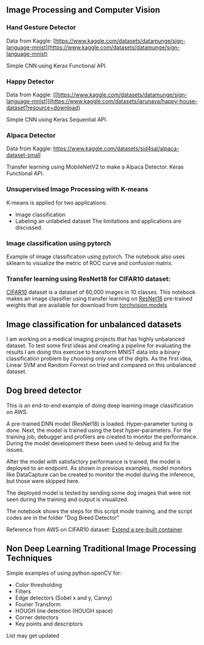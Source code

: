 ## Image Processing and Computer Vision

### Hand Gesture Detector
Data from Kaggle: [https://www.kaggle.com/datasets/datamunge/sign-language-mnist](https://www.kaggle.com/datasets/datamunge/sign-language-mnist)

Simple CNN using Keras Functional API.

### Happy Detector
Data from Kaggle: [[https://www.kaggle.com/datasets/datamunge/sign-language-mnist]](https://www.kaggle.com/datasets/iarunava/happy-house-dataset?resource=download)

Simple CNN using Keras Sequential API.

### Alpaca Detector
Data from Kaggle: https://www.kaggle.com/datasets/sid4sal/alpaca-dataset-small

Transfer learning using MobileNetV2 to make a Alpaca Detector. Keras Functional API. 

### Unsupervised Image Processing with K-means
K-means is applied for two applications:
- Image classification
- Labeling an unlabeled dataset
The limitations and applications are discussed.

### Image classification using pytorch
Example of image classification using pytorch. The notebook also uses sklearn to visualize the metric of ROC curve and confusion matrix.

### Transfer learning using ResNet18 for CIFAR10 dataset:
[CIFAR10](https://www.cs.toronto.edu/~kriz/cifar.html) dataset is a dataset of 60,000 images in 10 classes.
This notebook makes an image classifier using transfer learning on [ResNet18](https://www.sciencedirect.com/topics/computer-science/residual-network#:~:text=ResNet18%20is%20a%2072%2Dlayer,a%20degradation%20of%20the%20output.) pre-trained weights that are available for download from [torchvision.models](https://pytorch.org/vision/stable/models.html)

## Image classification for unbalanced datasets
I am working on a medical imaging projects that has highly unbalanced dataset. To test some first ideas and creating a pipeline for evaluating the results I am doing this exercise to transform MNIST data into a binary classification problem by choosing only one of the digits.
As the first idea, Linear SVM and Random Forrest on tried and compared on this unbalanced dataset.

## Dog breed detector
This is an end-to-end example of doing deep learning image classification on AWS.

A pre-trained DNN model (ResNet18) is loaded. Hyper-parameter tuning is done. Next, the model is trained using the best hyper-parameters. For the training job, debugger and profilers are created to monitor the performance. During the model development these been used to debug and fix the issues.

After the model with satisfactory performance is trained, the model is deployed to an endpoint. As shown in previous examples, model monitors like DataCapture can be created to monitor the model during the inference, but those were skipped here.

The deployed model is tested by sending some dog images that were not seen during the training and output is visualized.

The notebook shows the steps for this script mode training, and the script codes are in the folder "Dog Breed Detector"

Reference from AWS on CIFAR10 dataset: [Extend a pre-built container](https://docs.aws.amazon.com/sagemaker/latest/dg/prebuilt-containers-extend.html)

## Non Deep Learning Traditional Image Processing Techniques
Simple examples of using python openCV for:
- Color thresholding
- Filters
- Edge detectors (Sobel x and y, Canny)
- Fourier Transform
- HOUGH line detection (HOUGH space)
- Corner detectors
- Key points and descriptors

List may get updated
